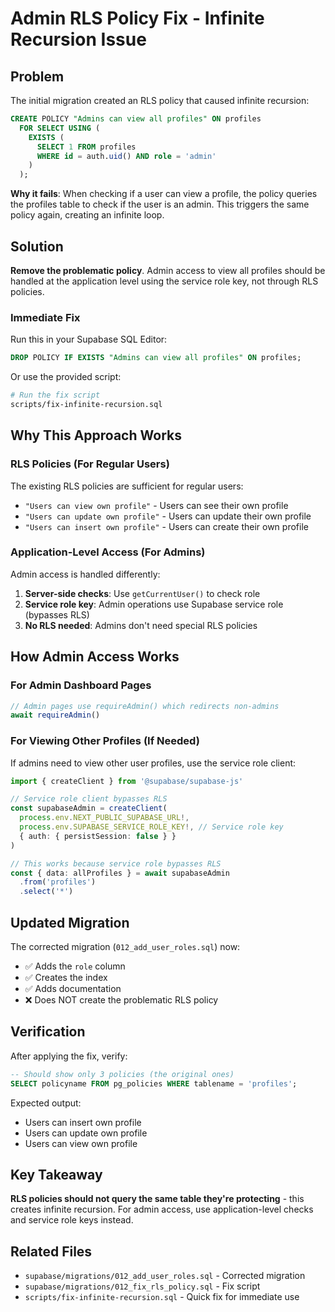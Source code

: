 # Admin RLS Policy Fix - Infinite Recursion Issue

## Problem

The initial migration created an RLS policy that caused infinite recursion:

```sql
CREATE POLICY "Admins can view all profiles" ON profiles 
  FOR SELECT USING (
    EXISTS (
      SELECT 1 FROM profiles 
      WHERE id = auth.uid() AND role = 'admin'
    )
  );
```

**Why it fails**: When checking if a user can view a profile, the policy queries the profiles table to check if the user is an admin. This triggers the same policy again, creating an infinite loop.

## Solution

**Remove the problematic policy**. Admin access to view all profiles should be handled at the application level using the service role key, not through RLS policies.

### Immediate Fix

Run this in your Supabase SQL Editor:

```sql
DROP POLICY IF EXISTS "Admins can view all profiles" ON profiles;
```

Or use the provided script:
```bash
# Run the fix script
scripts/fix-infinite-recursion.sql
```

## Why This Approach Works

### RLS Policies (For Regular Users)
The existing RLS policies are sufficient for regular users:
- `"Users can view own profile"` - Users can see their own profile
- `"Users can update own profile"` - Users can update their own profile
- `"Users can insert own profile"` - Users can create their own profile

### Application-Level Access (For Admins)
Admin access is handled differently:
1. **Server-side checks**: Use `getCurrentUser()` to check role
2. **Service role key**: Admin operations use Supabase service role (bypasses RLS)
3. **No RLS needed**: Admins don't need special RLS policies

## How Admin Access Works

### For Admin Dashboard Pages
```typescript
// Admin pages use requireAdmin() which redirects non-admins
await requireAdmin()
```

### For Viewing Other Profiles (If Needed)
If admins need to view other user profiles, use the service role client:

```typescript
import { createClient } from '@supabase/supabase-js'

// Service role client bypasses RLS
const supabaseAdmin = createClient(
  process.env.NEXT_PUBLIC_SUPABASE_URL!,
  process.env.SUPABASE_SERVICE_ROLE_KEY!, // Service role key
  { auth: { persistSession: false } }
)

// This works because service role bypasses RLS
const { data: allProfiles } = await supabaseAdmin
  .from('profiles')
  .select('*')
```

## Updated Migration

The corrected migration (`012_add_user_roles.sql`) now:
- ✅ Adds the `role` column
- ✅ Creates the index
- ✅ Adds documentation
- ❌ Does NOT create the problematic RLS policy

## Verification

After applying the fix, verify:

```sql
-- Should show only 3 policies (the original ones)
SELECT policyname FROM pg_policies WHERE tablename = 'profiles';
```

Expected output:
- Users can insert own profile
- Users can update own profile
- Users can view own profile

## Key Takeaway

**RLS policies should not query the same table they're protecting** - this creates infinite recursion. For admin access, use application-level checks and service role keys instead.

## Related Files

- `supabase/migrations/012_add_user_roles.sql` - Corrected migration
- `supabase/migrations/012_fix_rls_policy.sql` - Fix script
- `scripts/fix-infinite-recursion.sql` - Quick fix for immediate use

